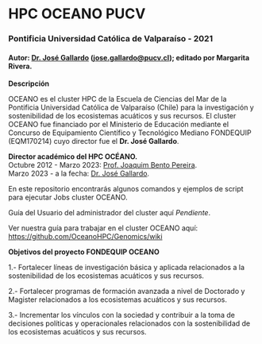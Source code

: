 # HPC OCEANO PUCV
### Pontificia Universidad Católica de Valparaíso - 2021
#### Autor: [Dr. José Gallardo](https://github.com/DrJoseGallardo) (jose.gallardo@pucv.cl); editado por Margarita Rivera.

**Descripción**

OCEANO es el cluster HPC de la Escuela de Ciencias del Mar de la Pontificia Universidad Católica de Valparaíso (Chile) para la investigación y sostenibilidad de los ecosistemas acuáticos y sus recursos. El cluster OCEANO fue financiado por el Ministerio de Educación mediante el Concurso de Equipamiento Científico y Tecnológico Mediano FONDEQUIP (EQM170214) cuyo director fue el **Dr. José Gallardo**. 

**Director académico del HPC OCÉANO.**  
Octubre 2012 - Marzo 2023: [Prof. Joaquim Bento Pereira](https://github.com/jpbento).  
Marzo 2023 - a la fecha: [Dr. José Gallardo](https://genomics.pucv.cl).  

En este repositorio encontrarás algunos comandos y ejemplos de script para ejecutar Jobs cluster OCEANO.

Guía del Usuario del administrador del cluster aquí *Pendiente*.

Ver nuestra guía para trabajar en el cluster OCEANO aquí: https://github.com/OceanoHPC/Genomics/wiki


**Objetivos del proyecto FONDEQUIP OCEANO**  

1.- Fortalecer líneas de investigación básica y aplicada relacionados a la sostenibilidad de los ecosistemas acuáticos y sus recursos.

2.- Fortalecer programas de formación avanzada a nivel de Doctorado y Magister relacionados a los ecosistemas acuáticos y sus recursos.

3.- Incrementar los vínculos con la sociedad y contribuir a la toma de decisiones políticas y operacionales relacionados con la sostenibilidad de los ecosistemas acuáticos y sus recursos.



